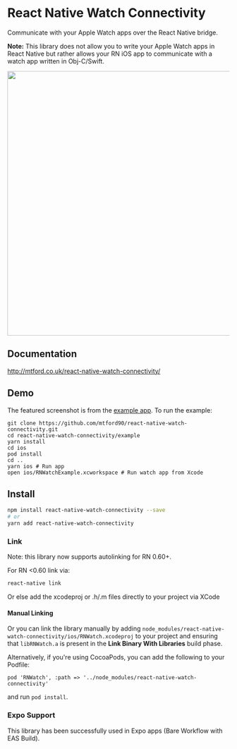 # React Native Watch Connectivity

Communicate with your Apple Watch apps over the React Native bridge.

**Note:** This library does not allow you to write your Apple Watch apps in React Native but rather allows your RN iOS app to communicate with a watch app written in Obj-C/Swift.

<img height=600 src="https://github.com/mtford90/react-native-watch-connectivity/blob/06001bb1d15bcdb9607c35d75c7c7ab463c71e86/assets/screenshot.png?raw=true"/>

## Documentation

http://mtford.co.uk/react-native-watch-connectivity/

## Demo

The featured screenshot is from the [example app](https://github.com/mtford90/react-native-watch-connectivity/tree/master/example). To run the example:

```
git clone https://github.com/mtford90/react-native-watch-connectivity.git
cd react-native-watch-connectivity/example
yarn install
cd ios
pod install
cd ..
yarn ios # Run app
open ios/RNWatchExample.xcworkspace # Run watch app from Xcode
```

## Install

```bash
npm install react-native-watch-connectivity --save
# or
yarn add react-native-watch-connectivity
```

### Link

Note: this library now supports autolinking for RN 0.60+.

For RN <0.60 link via:

```bash
react-native link
```

Or else add the xcodeproj or .h/.m files directly to your project via XCode

#### Manual Linking

Or you can link the library manually by adding `node_modules/react-native-watch-connectivity/ios/RNWatch.xcodeproj` to your project and ensuring that `libRNWatch.a` is present in the **Link Binary With Libraries** build phase.

Alternatively, if you're using CocoaPods, you can add the following to your Podfile:

```
pod 'RNWatch', :path => '../node_modules/react-native-watch-connectivity'
```

and run `pod install`.

### Expo Support

This library has been successfully used in Expo apps (Bare Workflow with EAS Build).
